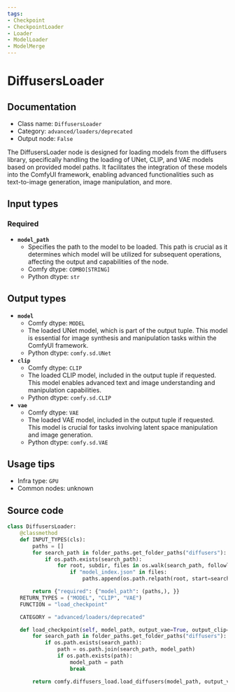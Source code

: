 ```yaml
---
tags:
- Checkpoint
- CheckpointLoader
- Loader
- ModelLoader
- ModelMerge
---
```


# DiffusersLoader
## Documentation
- Class name: `DiffusersLoader`
- Category: `advanced/loaders/deprecated`
- Output node: `False`

The DiffusersLoader node is designed for loading models from the diffusers library, specifically handling the loading of UNet, CLIP, and VAE models based on provided model paths. It facilitates the integration of these models into the ComfyUI framework, enabling advanced functionalities such as text-to-image generation, image manipulation, and more.
## Input types
### Required
- **`model_path`**
    - Specifies the path to the model to be loaded. This path is crucial as it determines which model will be utilized for subsequent operations, affecting the output and capabilities of the node.
    - Comfy dtype: `COMBO[STRING]`
    - Python dtype: `str`
## Output types
- **`model`**
    - Comfy dtype: `MODEL`
    - The loaded UNet model, which is part of the output tuple. This model is essential for image synthesis and manipulation tasks within the ComfyUI framework.
    - Python dtype: `comfy.sd.UNet`
- **`clip`**
    - Comfy dtype: `CLIP`
    - The loaded CLIP model, included in the output tuple if requested. This model enables advanced text and image understanding and manipulation capabilities.
    - Python dtype: `comfy.sd.CLIP`
- **`vae`**
    - Comfy dtype: `VAE`
    - The loaded VAE model, included in the output tuple if requested. This model is crucial for tasks involving latent space manipulation and image generation.
    - Python dtype: `comfy.sd.VAE`
## Usage tips
- Infra type: `GPU`
- Common nodes: unknown


## Source code
```python
class DiffusersLoader:
    @classmethod
    def INPUT_TYPES(cls):
        paths = []
        for search_path in folder_paths.get_folder_paths("diffusers"):
            if os.path.exists(search_path):
                for root, subdir, files in os.walk(search_path, followlinks=True):
                    if "model_index.json" in files:
                        paths.append(os.path.relpath(root, start=search_path))

        return {"required": {"model_path": (paths,), }}
    RETURN_TYPES = ("MODEL", "CLIP", "VAE")
    FUNCTION = "load_checkpoint"

    CATEGORY = "advanced/loaders/deprecated"

    def load_checkpoint(self, model_path, output_vae=True, output_clip=True):
        for search_path in folder_paths.get_folder_paths("diffusers"):
            if os.path.exists(search_path):
                path = os.path.join(search_path, model_path)
                if os.path.exists(path):
                    model_path = path
                    break

        return comfy.diffusers_load.load_diffusers(model_path, output_vae=output_vae, output_clip=output_clip, embedding_directory=folder_paths.get_folder_paths("embeddings"))

```
